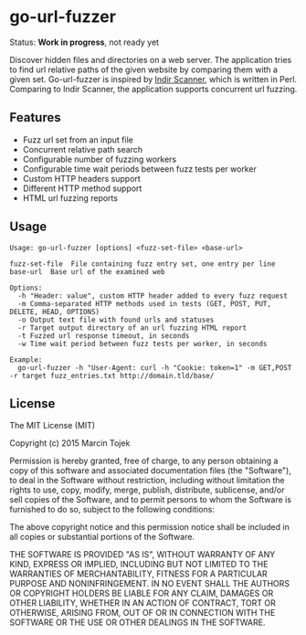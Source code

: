 # go-url-fuzzer

Status: **Work in progress**, not ready yet

Discover hidden files and directories on a web server. The application tries to find url relative paths of the given website by comparing them with a given set. Go-url-fuzzer is inspired by [Indir Scanner](http://indir.uw-team.org/), which is written in Perl. Comparing to Indir Scanner, the application supports concurrent url fuzzing.

## Features

* Fuzz url set from an input file
* Concurrent relative path search
* Configurable number of fuzzing workers
* Configurable time wait periods between fuzz tests per worker
* Custom HTTP headers support
* Different HTTP method support
* HTML url fuzzing reports

## Usage

~~~
Usage: go-url-fuzzer [options] <fuzz-set-file> <base-url>

fuzz-set-file  File containing fuzz entry set, one entry per line
base-url  Base url of the examined web

Options:
  -h "Header: value", custom HTTP header added to every fuzz request
  -m Comma-separated HTTP methods used in tests (GET, POST, PUT, DELETE, HEAD, OPTIONS)
  -o Output text file with found urls and statuses
  -r Target output directory of an url fuzzing HTML report
  -t Fuzzed url response timeout, in seconds
  -w Time wait period between fuzz tests per worker, in seconds

Example:
  go-url-fuzzer -h "User-Agent: curl -h "Cookie: token=1" -m GET,POST -r target fuzz_entries.txt http://domain.tld/base/

~~~

## License

The MIT License (MIT)

Copyright (c) 2015 Marcin Tojek

Permission is hereby granted, free of charge, to any person obtaining a copy
of this software and associated documentation files (the "Software"), to deal
in the Software without restriction, including without limitation the rights
to use, copy, modify, merge, publish, distribute, sublicense, and/or sell
copies of the Software, and to permit persons to whom the Software is
furnished to do so, subject to the following conditions:

The above copyright notice and this permission notice shall be included in all
copies or substantial portions of the Software.

THE SOFTWARE IS PROVIDED "AS IS", WITHOUT WARRANTY OF ANY KIND, EXPRESS OR
IMPLIED, INCLUDING BUT NOT LIMITED TO THE WARRANTIES OF MERCHANTABILITY,
FITNESS FOR A PARTICULAR PURPOSE AND NONINFRINGEMENT. IN NO EVENT SHALL THE
AUTHORS OR COPYRIGHT HOLDERS BE LIABLE FOR ANY CLAIM, DAMAGES OR OTHER
LIABILITY, WHETHER IN AN ACTION OF CONTRACT, TORT OR OTHERWISE, ARISING FROM,
OUT OF OR IN CONNECTION WITH THE SOFTWARE OR THE USE OR OTHER DEALINGS IN THE
SOFTWARE.
